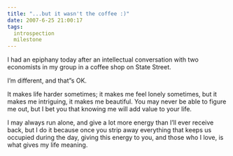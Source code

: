 ```yaml
---
title: "...but it wasn't the coffee :)"
date: 2007-6-25 21:00:17
tags:
  introspection
  milestone
---
```



I had an epiphany today after an intellectual conversation with two economists in my group in a coffee shop on State Street.

I’m different, and that”s OK.

It makes life harder sometimes; it makes me feel lonely sometimes, but it makes me intriguing, it makes me beautiful. You may never be able to figure me out, but I bet you that knowing me will add value to your life.

I may always run alone, and give a lot more energy than I’ll ever receive back, but I do it because once you strip away everything that keeps us occupied during the day, giving this energy to you, and those who I love, is what gives my life meaning.


